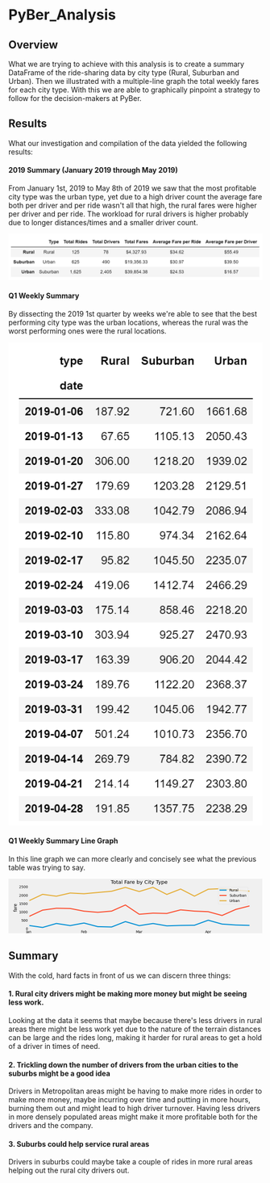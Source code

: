 # PyBer_Analysis
## Overview
   What we are trying to achieve with this analysis is to create a summary DataFrame of the ride-sharing data by city type (Rural, Suburban and Urban). Then we illustrated with a multiple-line graph the total weekly fares for each city type. With this we are able to graphically pinpoint a strategy to follow for the decision-makers at PyBer.

## Results
   What our investigation and compilation of the data yielded the following results:
   
#### 2019 Summary (January 2019 through May 2019)
   From January 1st, 2019 to May 8th of 2019 we saw that the most profitable city type was the urban type, yet due to a high driver count the average fare both per driver and per ride wasn't all that high, the rural fares were higher per driver and per ride. The workload for rural drivers is higher probably due to longer distances/times and a smaller driver count.
   
![summary](https://github.com/l-javier-garcia/new-repo/blob/main/Capture.PNG)

#### Q1 Weekly Summary
   By dissecting the 2019 1st quarter by weeks we're able to see that the best performing city type was the urban locations, whereas the rural was the worst performing ones were the rural locations.
   
![2019 Q1 Weekly](https://github.com/l-javier-garcia/new-repo/blob/main/deliverable%203%20Q1%20weekly.PNG)

#### Q1 Weekly Summary Line Graph
   In this line graph we can more clearly and concisely see what the previous table was trying to say. 
   
![line graph](https://github.com/l-javier-garcia/PyBer_Analysis/blob/main/Analysis/PyBer_fare_summary.png)

## Summary
   With the cold, hard facts in front of us we can discern three things:
   
#### 1. Rural city drivers might be making more money but might be seeing less work.
   Looking at the data it seems that maybe because there's less drivers in rural areas there might be less work yet due to the nature of the terrain distances can be large and the rides long, making it harder for rural areas to get a hold of a driver in times of need. 
#### 2. Trickling down the number of drivers from the urban cities to the suburbs might be a good idea
   Drivers in Metropolitan areas might be having to make more rides in order to make more money, maybe incurring over time and putting in more hours, burning them out and might lead to high driver turnover. Having less drivers in more densely populated areas might make it more profitable both for the drivers and the company. 
#### 3. Suburbs could help service rural areas
   Drivers in suburbs could maybe take a couple of rides in more rural areas helping out the rural city drivers out. 

